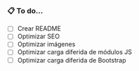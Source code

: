 ### 📋 To do...
- [ ] Crear README
- [ ] Optimizar SEO
- [ ] Optimizar imágenes
- [ ] Optimizar carga diferida de módulos JS
- [ ] Optimizar carga diferida de Bootstrap

